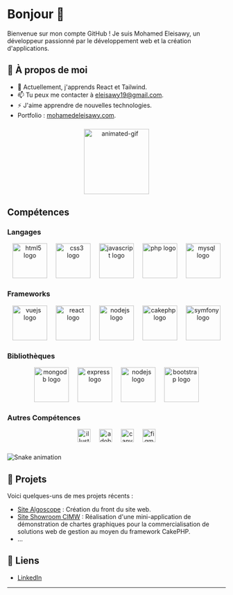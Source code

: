 # Bonjour 👋

Bienvenue sur mon compte GitHub ! Je suis Mohamed Eleisawy, un développeur passionné par le développement web et la création d'applications.

## 🚀 À propos de moi

- 🌱 Actuellement, j'apprends React et Tailwind.
- 📫 Tu peux me contacter à [eleisawy19@gmail.com](mailto:eleisawy19@gmail.com).
- ⚡ J'aime apprendre de nouvelles technologies.
- Portfolio : [mohamedeleisawy.com](https://mohamedeleisawy.com).

###

<div align="center">
  <img height="150" src="https://i.gifer.com/L6m.gif" alt="animated-gif" />
</div>

## Compétences

### Langages

<div align="center">
  <img src="https://cdn.jsdelivr.net/gh/devicons/devicon/icons/html5/html5-original.svg" height="80" alt="html5 logo" />
  <img width="12" />
  <img src="https://cdn.jsdelivr.net/gh/devicons/devicon/icons/css3/css3-original.svg" height="80" alt="css3 logo" />
  <img width="12" />
  <img src="https://cdn.jsdelivr.net/gh/devicons/devicon/icons/javascript/javascript-original.svg" height="80" alt="javascript logo" />
  <img width="12" />
  <img src="https://cdn.simpleicons.org/php/777BB4" height="80" alt="php logo" />
  <img width="12" />
  <img src="https://cdn.jsdelivr.net/gh/devicons/devicon/icons/mysql/mysql-original.svg" height="80" alt="mysql logo" />
</div>

### Frameworks

<div align="center">
  <img src="https://cdn.simpleicons.org/vuedotjs/4FC08D" height="80" alt="vuejs logo" />
  <img width="12" />
  <img src="https://cdn.jsdelivr.net/gh/devicons/devicon/icons/react/react-original.svg" height="80" alt="react logo" />
  <img width="12" />
  <img src="https://cdn.jsdelivr.net/gh/devicons/devicon/icons/nodejs/nodejs-original.svg" height="80" alt="nodejs logo" />
  <img width="12" />
  <img src="https://cdn.jsdelivr.net/gh/devicons/devicon/icons/cakephp/cakephp-original.svg" height="80" alt="cakephp logo" />
  <img width="12" />
  <img src="https://skillicons.dev/icons?i=symfony" height="80" alt="symfony logo" />
</div>

### Bibliothèques

<div align="center">
  <img src="https://cdn.jsdelivr.net/gh/devicons/devicon/icons/mongodb/mongodb-original.svg" height="80" alt="mongodb logo" />
  <img width="12" />
  <img src="https://skillicons.dev/icons?i=express" height="80" alt="express logo" />
  <img width="12" />
  <img src="https://skillicons.dev/icons?i=nodejs" height="80" alt="nodejs logo" />
  <img width="12" />
  <img src="https://skillicons.dev/icons?i=bootstrap" height="80" alt="bootstrap logo" />
</div>

### Autres Compétences

<div align="center">
  <img src="https://cdn.jsdelivr.net/gh/devicons/devicon/icons/illustrator/illustrator-plain.svg" height="30" alt="illustrator logo" />
  <img width="12" />
  <img src="https://skillicons.dev/icons?i=ps" height="30" alt="adobephotoshop logo" />
  <img width="12" />
  <img src="https://cdn.simpleicons.org/canva/00C4CC" height="30" alt="canva logo" />
  <img width="12" />
  <img src="https://skillicons.dev/icons?i=figma" height="30" alt="figma logo" />
</div>

###

<img src="https://raw.githubusercontent.com/Mohamed_Eleisawy/Mohamed_Eleisawy/output/snake.svg" alt="Snake animation" />

## 📂 Projets

Voici quelques-uns de mes projets récents :

- [Site Algoscope](https://algoscope.fr/FR/) : Création du front du site web.
- [Site Showroom CIMW](http://www.showroomcimw.fr/) : Réalisation d'une mini-application de démonstration de chartes graphiques pour la commercialisation de solutions web de gestion au moyen du framework CakePHP.
- ...

## 🔗 Liens

- [LinkedIn](https://www.linkedin.com/in/mohamed-eleisawy-1440b226b/)

---
